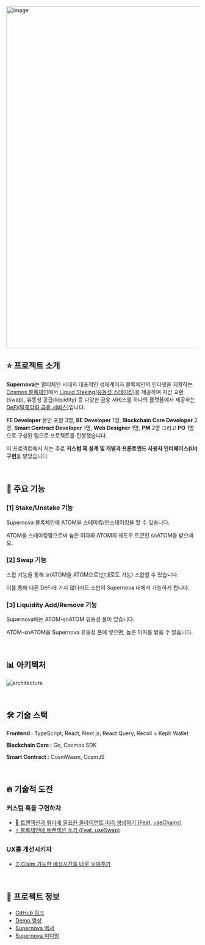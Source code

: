 <img width="897" alt="image" src="https://github.com/scottXchoo/Supernova-Frontend/assets/107841492/c6e2b5bf-600d-46fe-860a-954809b3a067">

## ⭐️ 프로젝트 소개

**Supernova**는 멀티체인 시대의 대표적인 생태계이자 블록체인의 인터넷을 지향하는 [Cosmos 블록체인](https://www.chooblog.xyz/14a2a404-291c-4118-a146-82aa9cd9fc99#c9d3482dd5244bafb32b5137f4f76867)에서 [Liquid Staking(유동성 스테이킹)](https://www.chooblog.xyz/14a2a404-291c-4118-a146-82aa9cd9fc99#e04c8d45d6364cff85a50ff623309b43)을 제공하며 자산 교환(swap), 유동성 공급(liquidity) 등 다양한 금융 서비스를 하나의 플랫폼에서 제공하는 [DeFi(탈중앙화 금융 서비스)](https://www.chooblog.xyz/14a2a404-291c-4118-a146-82aa9cd9fc99#f3ec8a1deb494d3c8097615fcf88b248)입니다.

**FE Developer** 본인 포함 3명, **BE Developer** 1명, **Blockchain Core Developer** 2명, **Smart Contract Developer** 1명, **Web Designer** 1명, **PM** 2명 그리고 **PO** 1명으로 구성된 팀으로 프로젝트를 진행했습니다.

이 프로젝트에서 저는 주로 **커스텀 훅 설계 및 개발과 프론트엔드 사용자 인터페이스(UI) 구현**을 맡았습니다.

<br />

## 🚀 주요 기능
### **[1] Stake/Unstake 기능**

Supernova 블록체인에 ATOM을 스테이킹/언스테이킹을 할 수 있습니다.

ATOM을 스테이킹함으로써 높은 이자와 ATOM의 쉐도우 토큰인 snATOM을 받으세요.

### **[2] Swap 기능**

스왑 기능을 통해 snATOM을 ATOM으로(반대로도 가능) 스왑할 수 있습니다.

이를 통해 다른 DeFi에 가지 않더라도 스왑이 Supernova 내에서 가능하게 됩니다.

### **[3] Liquidity Add/Remove 기능**

Supernova에는 ATOM-snATOM 유동성 풀이 있습니다.

ATOM-snATOM을 Supernova 유동성 풀에 넣으면, 높은 이자를 받을 수 있습니다.

<br />

## 📊 아키텍처
![architecture](https://github.com/scottXchoo/Supernova-Frontend/assets/107841492/f9fb50f2-93f7-4b59-a2f9-45aebefa7bdc)

<br />

## 🛠️ 기술 스택

**Frontend :** TypeScript, React, Next.js, React Query, Recoil + Keplr Wallet

**Blockchain Core :** Go, Cosmos SDK

**Smart Contract :** CosmWasm, CosmJS

<br />

## 🔥 기술적 도전

### 커스텀 훅을 구현하자

- [👛 트랜잭션과 쿼리에 필요한 클라이언트 미리 생성하기 (Feat. useChains)](https://www.chooblog.xyz/37443a0a-24c9-4dc0-8f9c-7b25c8e4fd95)
- [⚡️ 블록체인에 트랜잭션 쏘기 (Feat. useSwap)](https://www.chooblog.xyz/38a27065-784e-4440-acec-1248f4bb9b0a)

### UX를 개선시키자
- [⏰ Claim 가능한 예상시간을 UI로 보여주기](https://www.chooblog.xyz/d63cfe3d-9927-47ae-801b-0c9e260fe41a)

<br />

## 🧵 프로젝트 정보

- [GitHub 링크](https://github.com/scottXchoo/Supernova-Frontend)
- [Demo 영상](https://youtu.be/VG-m5jsV0Ck?si=xUFk1tPOXQUY2G2a)
- [Supernova 백서](https://medium.com/supernovazone/the-whitepaper-cec97ffa9182)
- [Supernova 미디엄](https://medium.com/@Supernovazone)
